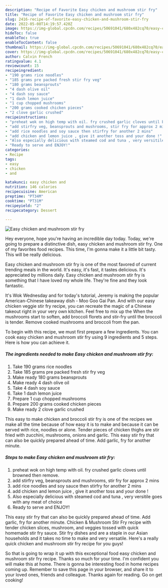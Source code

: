 ```yaml
---
description: "Recipe of Favorite Easy chicken and mushroom stir fry"
title: "Recipe of Favorite Easy chicken and mushroom stir fry"
slug: 2416-recipe-of-favorite-easy-chicken-and-mushroom-stir-fry
date: 2022-05-08T14:19:57.420Z
image: https://img-global.cpcdn.com/recipes/50691041/680x482cq70/easy-chicken-and-mushroom-stir-fry-recipe-main-photo.jpg
hideToc: false
enableToc: true
enableTocContent: false
thumbnail: https://img-global.cpcdn.com/recipes/50691041/680x482cq70/easy-chicken-and-mushroom-stir-fry-recipe-main-photo.jpg
cover: https://img-global.cpcdn.com/recipes/50691041/680x482cq70/easy-chicken-and-mushroom-stir-fry-recipe-main-photo.jpg
author: Calvin French
ratingvalue: 4.1
reviewcount: 15
recipeingredient:
- "190 grams rice noodles"
- "185 grams pre packed fresh stir fry veg"
- "180 grams beansprouts"
- "4 dash olive oil"
- "4 dash soy sauce"
- "1 dash lemon juice"
- "1 cup chopped mushrooms"
- "200 grams cooked chicken pieces"
- "2 clove garlic crushed"
recipeinstructions:
- "preheat wok on high temp with oil. fry crushed garlic cloves until browned then remove."
- "add stirfry veg, beansprouts and mushrooms, stir fry for approx 2 mins"
- "add rice noodles and soy sauce then stirfry for another 2 mins"
- "add chicken and lemon juice , give it another toss and your done !"
- "Also especially delicious with steamed cod and tuna , very versitile goes with any meat of choice"
- "Ready to serve and ENJOY!"
categories:
- Recipe
tags:
- easy
- chicken
- and

katakunci: easy chicken and 
nutrition: 146 calories
recipecuisine: American
preptime: "PT34M"
cooktime: "PT31M"
recipeyield: "2"
recipecategory: Dessert

---
```



![Easy chicken and mushroom stir fry](https://img-global.cpcdn.com/recipes/50691041/680x482cq70/easy-chicken-and-mushroom-stir-fry-recipe-main-photo.jpg)

Hey everyone, hope you're having an incredible day today. Today, we're going to prepare a distinctive dish, easy chicken and mushroom stir fry. One of my favorites food recipes. This time, I'm gonna make it a little bit tasty. This will be really delicious.

Easy chicken and mushroom stir fry is one of the most favored of current trending meals in the world. It's easy, it's fast, it tastes delicious. It's appreciated by millions daily. Easy chicken and mushroom stir fry is something that I have loved my whole life. They're fine and they look fantastic.

It&#39;s Wok Wednesday and for today&#39;s tutorial, Jeremy is making the popular American-Chinese takeaway dish - Moo Goo Gai Pan. And with our easy chicken veggie stir fry recipe, you can recreate the magic of a Chinese takeout right in your very own kitchen. Feel free to mix up the When the mushrooms start to soften, add broccoli florets and stir-fry until the broccoli is tender. Remove cooked mushrooms and broccoli from the pan.


To begin with this recipe, we must first prepare a few ingredients. You can cook easy chicken and mushroom stir fry using 9 ingredients and 5 steps. Here is how you can achieve it.

<!--inarticleads1-->

##### The ingredients needed to make Easy chicken and mushroom stir fry:

1. Take 190 grams rice noodles
1. Take 185 grams pre packed fresh stir fry veg
1. Make ready 180 grams beansprouts
1. Make ready 4 dash olive oil
1. Take 4 dash soy sauce
1. Take 1 dash lemon juice
1. Prepare 1 cup chopped mushrooms
1. Prepare 200 grams cooked chicken pieces
1. Make ready 2 clove garlic crushed


This easy to make chicken and broccoli stir fry is one of the recipes we make all the time because of how easy it is to make and because it can be served with rice, noodles or alone. Tender pieces of chicken thighs are stir fried with zucchini, mushrooms, onions and garlic. This easy stir fry that can also be quickly prepared ahead of time. Add garlic, fry for another minute. 

<!--inarticleads2-->

##### Steps to make Easy chicken and mushroom stir fry:

1. preheat wok on high temp with oil. fry crushed garlic cloves until browned then remove.
1. add stirfry veg, beansprouts and mushrooms, stir fry for approx 2 mins
1. add rice noodles and soy sauce then stirfry for another 2 mins
1. add chicken and lemon juice , give it another toss and your done !
1. Also especially delicious with steamed cod and tuna , very versitile goes with any meat of choice
1. Ready to serve and ENJOY!

This easy stir fry that can also be quickly prepared ahead of time. Add garlic, fry for another minute. Chicken &amp; Mushroom Stir Fry recipe with tender chicken slices, mushroom, and veggies tossed with quick homemade stir fry sauce. Stir fry dishes and are a staple in our Asian households and it takes no time to make and very versatile. Here&#39;s a really quick chicken and mushroom stir fry recipe for you guys! 

So that is going to wrap it up with this exceptional food easy chicken and mushroom stir fry recipe. Thanks so much for your time. I'm confident you will make this at home. There is gonna be interesting food in home recipes coming up. Remember to save this page in your browser, and share it to your loved ones, friends and colleague. Thanks again for reading. Go on get cooking!
